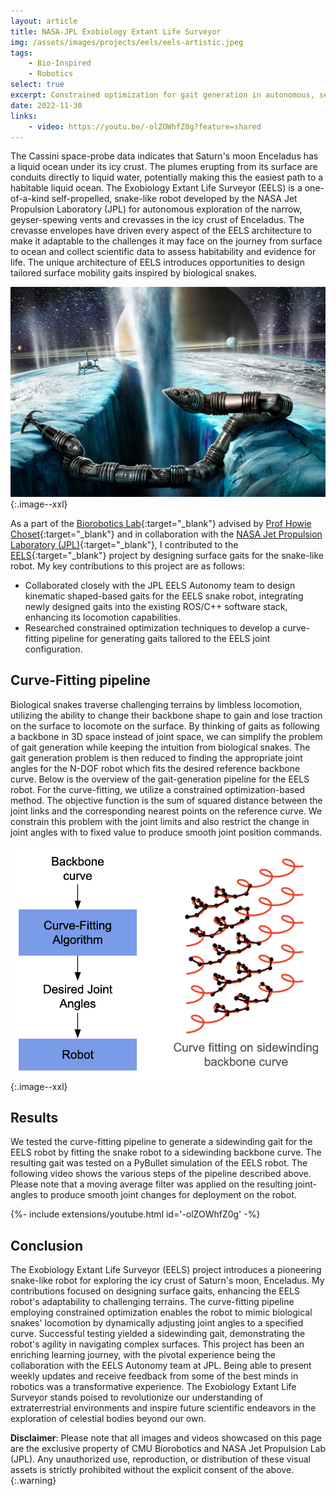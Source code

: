 ```yaml
---
layout: article
title: NASA-JPL Exobiology Extant Life Surveyor
img: /assets/images/projects/eels/eels-artistic.jpeg
tags: 
    - Bio-Inspired
    - Robotics
select: true
excerpt: Constrained optimization for gait generation in autonomous, self-propelled snake robot to travese icy crust of Saturn's moon Enceladus.
date: 2022-11-30
links:
    - video: https://youtu.be/-olZOWhfZ0g?feature=shared
---
```

The Cassini space-probe data indicates that Saturn's moon Enceladus has a liquid ocean under its icy crust. The plumes erupting from its surface are conduits directly to liquid water, potentially making this the easiest path to a habitable liquid ocean. The Exobiology Extant Life Surveyor (EELS) is a one-of-a-kind self-propelled, snake-like robot developed by the NASA Jet Propulsion Laboratory (JPL) for autonomous exploration of the narrow, geyser-spewing vents and crevasses in the icy crust of Enceladus. The crevasse envelopes have driven every aspect of the EELS architecture to make it adaptable to the challenges it may face on the journey from surface to ocean and collect scientific data to assess habitability and evidence for life. The unique architecture of EELS introduces opportunities to design tailored surface mobility gaits inspired by biological snakes. 

![EELS Artistic Render](/assets/images/projects/eels/eels-artistic.jpeg?style=centerme){:.image--xxl}

As a part of the [Biorobotics Lab](https://biorobotics.ri.cmu.edu/index.php){:target="\_blank"} advised by [Prof Howie Choset](https://www.cs.cmu.edu/~choset/){:target="\_blank"} and in collaboration with the [NASA Jet Propulsion Laboratory (JPL)](https://www.jpl.nasa.gov){:target="\_blank"}, I contributed to the [EELS](https://www.jpl.nasa.gov/robotics-at-jpl/eels){:target="\_blank"} project by designing surface gaits for the snake-like robot. My key contributions to this project are as follows:
- Collaborated closely with the JPL EELS Autonomy team to design kinematic shaped-based gaits for the EELS snake robot, integrating newly designed gaits into the existing ROS/C++ software stack, enhancing its locomotion capabilities. 
- Researched constrained optimization techniques to develop a curve-fitting pipeline for generating gaits tailored to the EELS joint configuration. 

## Curve-Fitting pipeline
Biological snakes traverse challenging terrains by limbless locomotion, utilizing the ability to change their backbone shape to gain and lose traction on the surface to locomote on the surface. By thinking of gaits as following a backbone in 3D space instead of joint space, we can simplify the problem of gait generation while keeping the intuition from biological snakes. The gait generation problem is then reduced to finding the appropriate joint angles for the N-DOF robot which fits the desired reference backbone curve. Below is the overview of the gait-generation pipeline for the EELS robot. For the curve-fitting, we utilize a constrained optimization-based method. The objective function is the sum of squared distance between the joint links and the corresponding nearest points on the reference curve. We constrain this problem with the joint limits and also restrict the change in joint angles with to fixed value to produce smooth joint position commands.

![EELS Artistic Render](/assets/images/projects/eels/curve-fitting-pipeline.png?style=centerme){:.image--xxl}

## Results
We tested the curve-fitting pipeline to generate a sidewinding gait for the EELS robot by fitting the snake robot to a sidewinding backbone curve. The resulting gait was tested on a PyBullet simulation of the EELS robot. The following video shows the various steps of the pipeline described above. Please note that a moving average filter was applied on the resulting joint-angles to produce smooth joint changes for deployment on the robot. 

<div>{%- include extensions/youtube.html id='-olZOWhfZ0g' -%}</div>

## Conclusion
The Exobiology Extant Life Surveyor (EELS) project introduces a pioneering snake-like robot for exploring the icy crust of Saturn's moon, Enceladus. My contributions focused on designing surface gaits, enhancing the EELS robot's adaptability to challenging terrains. The curve-fitting pipeline employing constrained optimization enables the robot to mimic biological snakes' locomotion by dynamically adjusting joint angles to a specified curve. Successful testing yielded a sidewinding gait, demonstrating the robot's agility in navigating complex surfaces. This project has been an enriching learning journey, with the pivotal experience being the collaboration with the EELS Autonomy team at JPL. Being able to present weekly updates and receive feedback from some of the best minds in robotics was a transformative experience. The Exobiology Extant Life Surveyor  stands poised to revolutionize our understanding of extraterrestrial environments and inspire future scientific endeavors in the exploration of celestial bodies beyond our own. 


**Disclaimer**: Please note that all images and videos showcased on this page are the exclusive property of CMU Biorobotics and NASA Jet Propulsion Lab (JPL). Any unauthorized use, reproduction, or distribution of these visual assets is strictly prohibited without the explicit consent of the above.
{:.warning}